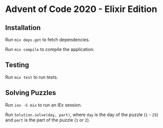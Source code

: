 # Advent of Code 2020 - Elixir Edition

## Installation

Run `mix deps.get` to fetch dependencies.

Run `mix compile` to compile the application.

## Testing

Run `mix test` to run tests.

## Solving Puzzles

Run `iex -S mix` to run an IEx session.

Run `Solution.solve(day, part)`, where `day` is the day of the puzzle (`1` -
`25`) and `part` is the part of the puzzle (`1` or `2`).

